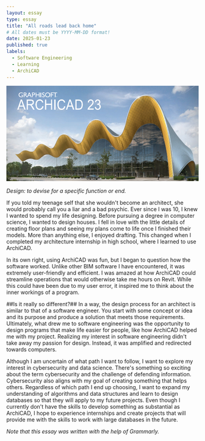 ```yaml
---
layout: essay
type: essay
title: "All roads lead back home"
# All dates must be YYYY-MM-DD format!
date: 2025-01-23
published: true
labels:
  - Software Engineering
  - Learning
  - ArchiCAD
---
```


<img width="800px" class="rounded float-start pe-4" src="../img/arch/archi-cad.png">

*Design: to devise for a specific function or end.* 

If you told my teenage self that she wouldn't become an architect, she would probably call you a liar and a bad psychic. Ever since I was 10, I knew I wanted to spend my life designing. Before pursuing a degree in computer science, I wanted to design houses. I fell in love with the little details of creating floor plans and seeing my plans come to life once I finished their models. 
More than anything else, I enjoyed drafting. This changed when I completed my architecture internship in high school, where I learned to use ArchiCAD.

In its own right, using ArchiCAD was fun, but I began to question how the software worked. Unlike other BIM software I have encountered, it was extremely user-friendly and efficient. I was amazed at how ArchiCAD could streamline operations that would otherwise take me hours on Revit. While this could have been due to my user error, it inspired me to think about the inner workings of a program. 

##Is it really so different?##
In a way, the design process for an architect is similar to that of a software engineer. You start with some concept or idea and its purpose and produce a solution that meets those requirements. Ultimately, what drew me to software engineering was the opportunity to design programs that make life easier for people, like how ArchiCAD helped me with my project. Realizing my interest in software engineering didn't take away my passion for design. Instead, it was amplified and redirected towards computers. 

Although I am uncertain of what path I want to follow, I want to explore my interest in cybersecurity and data science. There's something so exciting about the term cybersecurity and the challenge of defending information. Cybersecurity also aligns with my goal of creating something that helps others. Regardless of which path I end up choosing, I want to expand my understanding of algorithms and data structures and learn to design databases so that they will apply to my future projects. Even though I currently don't have the skills to develop something as substantial as ArchiCAD, I hope to experience internships and create projects that will provide me with the skills to work with large databases in the future.

*Note that this essay was written with the help of Grammarly.*
